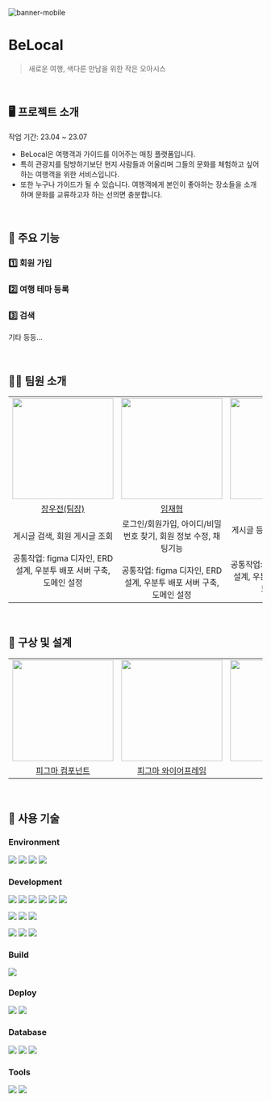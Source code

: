 ![banner-mobile](https://user-images.githubusercontent.com/126253517/259001162-11075420-9e28-45be-94fd-0c29b491299c.png)
# BeLocal
> 새로운 여행, 색다른 만남을 위한 작은 오아시스  
<br>

## 🖥️ 프로젝트 소개 
작업 기간: 23.04 ~ 23.07
- BeLocal은 여행객과 가이드를 이어주는 매칭 플랫폼입니다.
- 특히 관광지를 탐방하기보단 현지 사람들과 어울리며 그들의 문화를 체험하고 싶어하는 여행객을 위한 서비스입니다.
- 또한 누구나 가이드가 될 수 있습니다. 여행객에게 본인이 좋아하는 장소들을 소개하며 문화를 교류하고자 하는 선의면 충분합니다.
<br>

## 🌟 주요 기능
### 1️⃣ 회원 가입

### 2️⃣ 여행 테마 등록 

### 3️⃣ 검색

기타 등등...

<br>

## 🧑‍💻 팀원 소개
<table align="center">
  <tr>
    <td align="center">
      <a href="https://github.com/woojeonjang">
        <img src="https://user-images.githubusercontent.com/126253517/258985533-43b66f55-1005-4f38-b95b-7f0f00e09c17.png" width="200">
      </a>
    </td>
        <td align="center">
      <a href="#">
        <img src="https://user-images.githubusercontent.com/126253517/260689694-f8f9b8dc-0ce6-4aec-b7ba-69a166b51a9d.png" width="200">
      </a>
    </td>
        <td align="center">
      <a href="#">
        <img src="https://user-images.githubusercontent.com/126253517/258991080-a05cf26e-b1b9-433b-9f1e-f722b2557666.png" width="200">
      </a>
    </td>
  </tr>
  
  <tr>
    <td align="center"><a href="https://github.com/woojeonjang">장우전(팀장)</a></td>
    <td align="center"><a href="https://github.com/imjaehy0b">임재협</a></td>
    <td align="center"><a href="https://github.com/durdleRain">윤원빈</a></td>
  </tr>
  
  <tr>
    <td align="center">게시글 검색, 회원 게시글 조회<br/><br/>공통작업: figma 디자인, ERD 설계, 우분투 배포 서버 구축,도메인 설정</td>
    <td align="center">로그인/회원가입, 아이디/비밀번호 찾기, 회원 정보 수정, 채팅기능<br/><br/>공통작업: figma 디자인, ERD 설계, 우분투 배포 서버 구축,도메인 설정</td>
    <td align="center">게시글 등록/관리, 위시리스트 관리<br/><br/>공통작업: figma 디자인, ERD 설계, 우분투 배포 서버 구축,도메인 설정</td>
  </tr>
</table>


<br>

## 📝 구상 및 설계
<table align="center">
  <tr>
    <td align="center">
      <a href="#">
        <img src="https://user-images.githubusercontent.com/126253517/260712081-e9bd8c59-03aa-4103-a432-e4dffdbbbed1.png" width="200">
      </a>
    </td>
    <td align="center">
      <a href="#">
        <img src="https://user-images.githubusercontent.com/126253517/260713493-80d362cb-f454-4905-a4c8-c89bb020ec39.png" width="200">
      </a>
    </td>
    <td align="center">
      <a href="#">
        <img src="https://user-images.githubusercontent.com/126253517/260712940-358284c5-0941-4898-ba25-ebd426a51143.png" width="200">
      </a>
    </td>
  </tr>
  
  <tr>
    <td align="center"><a href="https://www.figma.com/file/2iJVyumsCqjmE53syNNwBf/Untitled?type=design&mode=design&t=yYKz5NwBUkXHwpEx-1">피그마 컴포넌트</a></td>
    <td align="center"><a href="https://www.figma.com/file/8QE5BXfXKXDuzc4PKxKmoK/Design?type=design&node-id=0-1&mode=design&t=DG9AdLocSjubg1bQ-0">피그마 와이어프레임</a></td>
     <td align="center"><a href="https://www.erdcloud.com/d/3gAWy3Q2yHE7pHBaW">ERD</a></td>
  </tr>
</table>
<br>

## 📌 사용 기술
### Environment
<img src="https://img.shields.io/badge/Visual Studio Code-007ACC?style=for-the-badge&logo=visualstudiocode&logoColor=white"> <img src="https://img.shields.io/badge/IntelliJ IDEA-000000?style=for-the-badge&logo=intellijidea&logoColor=white"> <img src="https://img.shields.io/badge/git-F05032?style=for-the-badge&logo=git&logoColor=white"> <img src="https://img.shields.io/badge/github-181717?style=for-the-badge&logo=github&logoColor=white"> 

### Development
<img src="https://img.shields.io/badge/Spring Boot3-6DB33F?style=for-the-badge&logo=springboot&logoColor=white"> <img src="https://img.shields.io/badge/Spring Security-6DB33F?style=for-the-badge&logo=springsecurity&logoColor=white"> <img src="https://img.shields.io/badge/Java-007396?style=for-the-badge&logo=OpenJDK&logoColor=white"/> <img src="https://img.shields.io/badge/Thymleaf-005F0F?style=for-the-badge&logo=thymeleaf&logoColor=white"> <img src="https://img.shields.io/badge/MyBatis-000000?style=for-the-badge"> <img src="https://img.shields.io/badge/lombok-C70D2C?style=for-the-badge">

<img src="https://img.shields.io/badge/HTML5-E34F26?style=for-the-badge&logo=html5&logoColor=white"> <img src="https://img.shields.io/badge/CSS3-1572B6?style=for-the-badge&logo=css3&logoColor=white"> <img src="https://img.shields.io/badge/JavaScript-F7DF1E?style=for-the-badge&logo=javascript&logoColor=white"> 

<img src="https://img.shields.io/badge/Apache Tomcat-F8DC75?style=for-the-badge&logo=apachetomcat&logoColor=black"> <img src="https://img.shields.io/badge/Web Socket-010101?style=for-the-badge&logo=socketdotio&logoColor=white"> <img src="https://img.shields.io/badge/stomp-010101?style=for-the-badge&logo=stomp&logoColor=white"> 

### Build
<img src="https://img.shields.io/badge/Maven-C71A36?style=for-the-badge&logo=apachemaven&logoColor=white">

### Deploy
<img src="https://img.shields.io/badge/AWS-232F3E?style=for-the-badge&logo=amazonaws&logoColor=white"> <img src="https://img.shields.io/badge/Ubuntu20.04-E95420?style=for-the-badge&logo=ubuntu&logoColor=white">

### Database
<img src="https://img.shields.io/badge/Maria DB-003545?style=for-the-badge&logo=mariadb&logoColor=white"> <img src="https://img.shields.io/badge/MySQL-4479A1?style=for-the-badge&logo=mysql&logoColor=white"> <img src="https://img.shields.io/badge/redis-DC382D?style=for-the-badge&logo=redis&logoColor=white">

### Tools
<img src="https://img.shields.io/badge/Figma-F24E1E?style=for-the-badge&logo=figma&logoColor=white"> <img src="https://img.shields.io/badge/Notion-000000?style=for-the-badge&logo=notion&logoColor=white">

